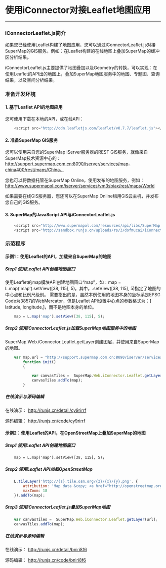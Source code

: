 ﻿# 使用iConnector对接Leaflet地图应用
---
<!-- toc -->
### iConnectorLeaflet.js简介

如果您已经使用Leaflet构建了地图应用，您可以通过iConnectorLeaflet.js对接SuperMap的GIS服务。例如：在Leaflet构建的在线地图上叠加SuperMap的缓冲区分析结果。

iConnectorLeaflet.js主要提供了地图叠加以及Geometry的转换，可以实现：在使用Leaflet的API出的地图上，叠加SuperMap地图服务中的地图、专题图、查询结果，以及空间分析结果。


### 准备开发环境

#### 1. 基于Leaflet API的地图应用

您可使用下载在本地的API，或在线API：

```JavaScript
	<script src="http://cdn.leafletjs.com/leaflet/v0.7.7/leaflet.js"></script>
```

#### 2. 准备SuperMap GIS服务

您可以使用来自您的SuperMap iServer服务器的REST GIS服务，就像来自SuperMap技术资源中心的：http://support.supermap.com.cn:8090/iserver/services/map-china400/rest/maps/China。

您也可以将数据托管在SuperMap Online，使用发布的地图服务，例如：http://www.supermapol.com/iserver/services/vm3sbiax/rest/maps/World

如果需要在线GIS服务器，您还可以在SuperMap Online租用GIS云主机，并发布您自己的GIS服务。

#### 3. SuperMap的JavaScript API与iConnectorLeaflet.js

```JavaScript
	<script src="http://www.supermapol.com/resources/api/libs/SuperMap.Include.js"></script>
    <script src="http://sandbox.runjs.cn/uploads/rs/3/dofmucai/iConnectorLeaflet.js"></script>
```

### 示范程序

#### 示例1：使用Leaflet的API，加载来自SuperMap的地图

##### Step1 使用Leaflet API创建地图窗口

使用Leaflet的map模块API创建地图窗口“map”，如：map = L.map('map').setView([38, 115], 5)。其中，.setView([38, 115], 5)指定了地图的中心点和比例尺级别。
需要指出的是，虽然本例使用的地图本身的坐标系是EPSG Code为3857的WebMercator，但是Leaflet API设置中心点的参数格式为：[<Number> latitude, <Number> longitude,]，而不是地图本身的单位。

```JavaScript
	map = L.map('map').setView([38, 115], 5);
```

##### Step2 使用iConnectorLeaflet.js加载SuperMap地图服务中的地图
SuperMap.Web.iConnector.Leaflet.getLayer创建图层，并使用来自SuperMap的地图。
		
```JavaScript
	var map,url = "http://support.supermap.com.cn:8090/iserver/services/map-china400/rest/maps/China";
		function init()
		{
				
			var canvasTiles =  SuperMap.Web.iConnector.Leaflet.getLayer(url);
			canvasTiles.addTo(map);
		}
```

##### 在线演示与源码编辑

在线演示：
http://runjs.cn/detail/cy9rirrf

源码编辑：
http://runjs.cn/code/cy9rirrf		

#### 示例2：使用Leaflet的API，在OpenStreetMap上叠加SuperMap的地图

##### Step1 使用Leaflet API创建地图窗口

```
	map = L.map('map').setView([38, 115], 5);
```

##### Step2 使用Leaflet API加载OpenStreetMap

```JavaScript
	L.tileLayer('http://{s}.tile.osm.org/{z}/{x}/{y}.png', {
		attribution: 'Map data &copy; <a href="http://openstreetmap.org">OpenStreetMap</a> contributors, <a href="http://creativecommons.org/licenses/by-sa/2.0/">CC-BY-SA</a>, Imagery © <a href="http://cloudmade.com">CloudMade</a>',
		maxZoom: 18
	}).addTo(map);
```

##### Step3 使用iConnectorLeaflet.js叠加SuperMap地图

```JavaScript
	var canvasTiles =  SuperMap.Web.iConnector.Leaflet.getLayer(url);
	canvasTiles.addTo(map);
```

##### 在线演示与源码编辑

在线演示：
http://runjs.cn/detail/bniri8f6

源码编辑：
http://runjs.cn/code/bniri8f6
